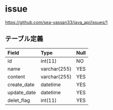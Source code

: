 # issue
https://github.com/sea-yassan33/java_api/issues/1

## テーブル定義

|Field|Type|Null|
|:----|:----|:----|
|id|int(11)|NO|
|name|varchar(255)|YES| |
|content|varchar(255)|YES| |
|create_date|datetime|YES| |
|update_date|datetime|YES| |
|delet_flag|int(11)|YES| | |
